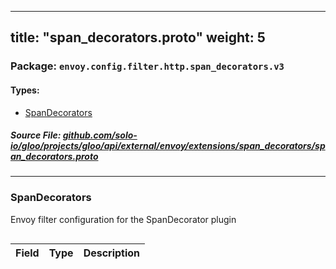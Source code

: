 
---
title: "span_decorators.proto"
weight: 5
---

<!-- Code generated by solo-kit. DO NOT EDIT. -->


### Package: `envoy.config.filter.http.span_decorators.v3` 
#### Types:


- [SpanDecorators](#spandecorators)
  



##### Source File: [github.com/solo-io/gloo/projects/gloo/api/external/envoy/extensions/span_decorators/span_decorators.proto](https://github.com/solo-io/gloo/blob/main/projects/gloo/api/external/envoy/extensions/span_decorators/span_decorators.proto)





---
### SpanDecorators

 
Envoy filter configuration for the SpanDecorator plugin

```yaml

```

| Field | Type | Description |
| ----- | ---- | ----------- | 





<!-- Start of HubSpot Embed Code -->
<script type="text/javascript" id="hs-script-loader" async defer src="//js.hs-scripts.com/5130874.js"></script>
<!-- End of HubSpot Embed Code -->
